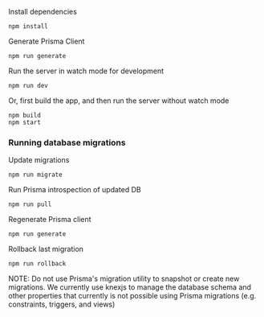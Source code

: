 Install dependencies

```
npm install
```

Generate Prisma Client

```
npm run generate
```

Run the server in watch mode for development

```
npm run dev
```

Or, first build the app, and then run the server without watch mode

```
npm build
npm start
```

### Running database migrations

Update migrations

```
npm run migrate
```

Run Prisma introspection of updated DB

```
npm run pull
```

Regenerate Prisma client

```
npm run generate
```

Rollback last migration

```
npm run rollback
```

NOTE: Do not use Prisma's migration utility to snapshot or create new migrations. We currently use knexjs to manage the database schema and other properties that currently is not possible using Prisma migrations (e.g. constraints, triggers, and views)

